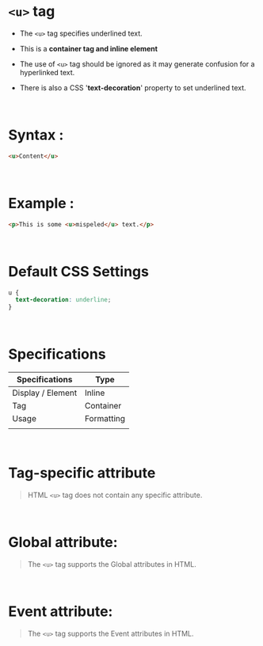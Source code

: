 # `<u>` tag

- The `<u>` tag specifies underlined text.

* This is a **container tag and inline element**

* The use of `<u>` tag should be ignored as it may generate confusion for a hyperlinked text.

* There is also a CSS '**text-decoration**' property to set underlined text.

&nbsp;

# Syntax :

```html
<u>Content</u>
```

&nbsp;

# Example :

```html
<p>This is some <u>mispeled</u> text.</p>
```

&nbsp;

# Default CSS Settings

```css
u {
  text-decoration: underline;
}
```

&nbsp;

# Specifications

| Specifications    | Type       |
| ----------------- | ---------- |
| Display / Element | Inline     |
| Tag               | Container  |
| Usage             | Formatting |
|                   |            |

&nbsp;

# Tag-specific attribute

> HTML `<u>` tag does not contain any specific attribute.

&nbsp;

# Global attribute:

> The `<u>` tag supports the Global attributes in HTML.

&nbsp;

# Event attribute:

> The `<u>` tag supports the Event attributes in HTML.
